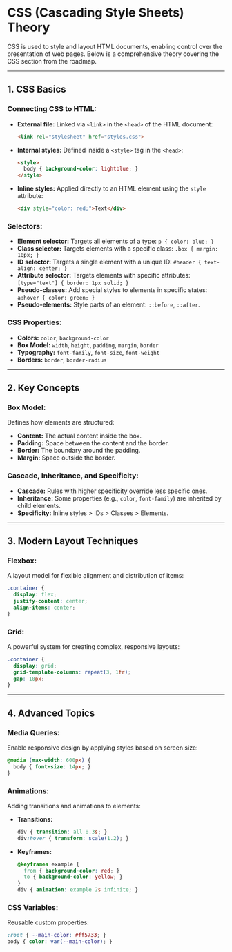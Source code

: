 # CSS (Cascading Style Sheets) Theory

CSS is used to style and layout HTML documents, enabling control over the presentation of web pages. Below is a comprehensive theory covering the CSS section from the roadmap.

---

## **1. CSS Basics**

### **Connecting CSS to HTML:**
- **External file:** Linked via `<link>` in the `<head>` of the HTML document:
  ```html
  <link rel="stylesheet" href="styles.css">
  ```
- **Internal styles:** Defined inside a `<style>` tag in the `<head>`:
  ```html
  <style>
    body { background-color: lightblue; }
  </style>
  ```
- **Inline styles:** Applied directly to an HTML element using the `style` attribute:
  ```html
  <div style="color: red;">Text</div>
  ```

### **Selectors:**
- **Element selector:** Targets all elements of a type: `p { color: blue; }`
- **Class selector:** Targets elements with a specific class: `.box { margin: 10px; }`
- **ID selector:** Targets a single element with a unique ID: `#header { text-align: center; }`
- **Attribute selector:** Targets elements with specific attributes: `[type="text"] { border: 1px solid; }`
- **Pseudo-classes:** Add special styles to elements in specific states: `a:hover { color: green; }`
- **Pseudo-elements:** Style parts of an element: `::before`, `::after`.

### **CSS Properties:**
- **Colors:** `color`, `background-color`
- **Box Model:** `width`, `height`, `padding`, `margin`, `border`
- **Typography:** `font-family`, `font-size`, `font-weight`
- **Borders:** `border`, `border-radius`

---

## **2. Key Concepts**

### **Box Model:**
Defines how elements are structured:
- **Content:** The actual content inside the box.
- **Padding:** Space between the content and the border.
- **Border:** The boundary around the padding.
- **Margin:** Space outside the border.

### **Cascade, Inheritance, and Specificity:**
- **Cascade:** Rules with higher specificity override less specific ones.
- **Inheritance:** Some properties (e.g., `color`, `font-family`) are inherited by child elements.
- **Specificity:** Inline styles > IDs > Classes > Elements.

---

## **3. Modern Layout Techniques**

### **Flexbox:**
A layout model for flexible alignment and distribution of items:
```css
.container {
  display: flex;
  justify-content: center;
  align-items: center;
}
```

### **Grid:**
A powerful system for creating complex, responsive layouts:
```css
.container {
  display: grid;
  grid-template-columns: repeat(3, 1fr);
  gap: 10px;
}
```

---

## **4. Advanced Topics**

### **Media Queries:**
Enable responsive design by applying styles based on screen size:
```css
@media (max-width: 600px) {
  body { font-size: 14px; }
}
```

### **Animations:**
Adding transitions and animations to elements:
- **Transitions:**
  ```css
  div { transition: all 0.3s; }
  div:hover { transform: scale(1.2); }
  ```
- **Keyframes:**
  ```css
  @keyframes example {
    from { background-color: red; }
    to { background-color: yellow; }
  }
  div { animation: example 2s infinite; }
  ```

### **CSS Variables:**
Reusable custom properties:
```css
:root { --main-color: #ff5733; }
body { color: var(--main-color); }
```

